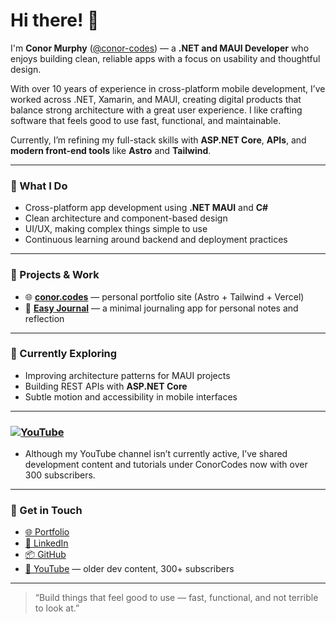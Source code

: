 # Hi there! 👋  

I'm **Conor Murphy** ([@conor-codes](https://github.com/conor-codes)) — a **.NET and MAUI Developer** who enjoys building clean, reliable apps with a focus on usability and thoughtful design. 

With over 10 years of experience in cross-platform mobile development, I’ve worked across .NET, Xamarin, and MAUI, creating digital products that balance strong architecture with a great user experience.
I like crafting software that feels good to use fast, functional, and maintainable.  

Currently, I’m refining my full-stack skills with **ASP.NET Core**, **APIs**, and **modern front-end tools** like **Astro** and **Tailwind**.

---

### 🧠 What I Do
- Cross-platform app development using **.NET MAUI** and **C#**  
- Clean architecture and component-based design  
- UI/UX, making complex things simple to use  
- Continuous learning around backend and deployment practices  

---

### 🚀 Projects & Work
- 🌐 [**conor.codes**](https://conor.codes) — personal portfolio site (Astro + Tailwind + Vercel)  
- 📓 [**Easy Journal**](https://github.com/conor-codes/easy-journal) — a minimal journaling app for personal notes and reflection  

---

### 🌿 Currently Exploring
- Improving architecture patterns for MAUI projects  
- Building REST APIs with **ASP.NET Core**  
- Subtle motion and accessibility in mobile interfaces  

---

### [![YouTube](https://img.shields.io/badge/YouTube-ConorCodes-red?style=flat&logo=youtube&logoColor=white)](https://www.youtube.com/@ConorCodes)
- Although my YouTube channel isn’t currently active, I’ve shared development content and tutorials under ConorCodes now with over 300 subscribers.

---

### 💬 Get in Touch
- [🌐 Portfolio](https://conor.codes)  
- [💼 LinkedIn](https://linkedin.com/in/conor-murphy-dev)  
- [📦 GitHub](https://github.com/conor-codes)  
- [🎥 YouTube](https://www.youtube.com/@ConorCodes) — older dev content, 300+ subscribers  

---

> “Build things that feel good to use — fast, functional, and not terrible to look at.”
